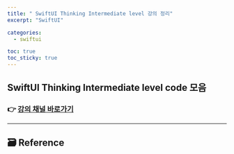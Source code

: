 ```yaml
---
title: " SwiftUI Thinking Intermediate level 강의 정리"
excerpt: "SwiftUI"

categories:
  - swiftui

toc: true
toc_sticky: true
---
```


## SwiftUI Thinking Intermediate level code 모음

### 👉 [강의 채널 바로가기](https://www.youtube.com/playlist?list=PLwvDm4VfkdphqETTBf-DdjCoAvhai1QpOhttps://www.youtube.com/playlist?list=PLwvDm4VfkdphqETTBf-DdjCoAvhai1QpO)

---

<!-- 🔶 🔷 📌 🔑 👉 -->

## 🗃 Reference
